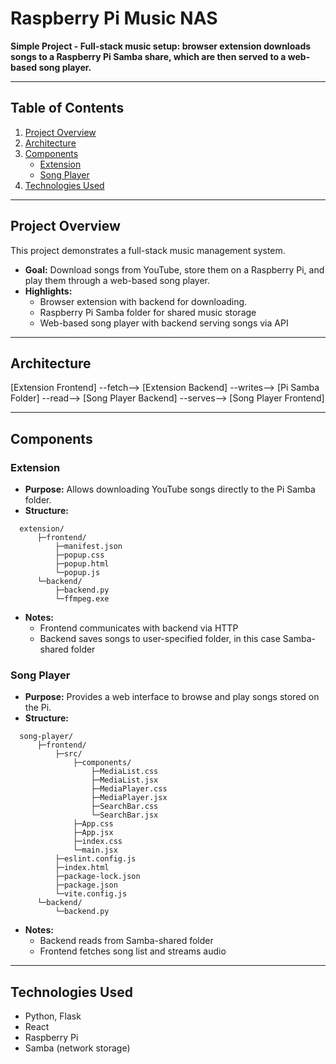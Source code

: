 # Raspberry Pi Music NAS

**Simple Project - Full-stack music setup: browser extension downloads songs to a Raspberry Pi Samba share, which are then served to a web-based song player.**

---

## Table of Contents

1. [Project Overview](#project-overview)
2. [Architecture](#architecture)
3. [Components](#components)
   - [Extension](#extension)
   - [Song Player](#song-player)
4. [Technologies Used](#technologies-used)

---

## Project Overview

This project demonstrates a full-stack music management system.

- **Goal:** Download songs from YouTube, store them on a Raspberry Pi, and play them through a web-based song player.
- **Highlights:**
  - Browser extension with backend for downloading.
  - Raspberry Pi Samba folder for shared music storage
  - Web-based song player with backend serving songs via API

---

## Architecture

[Extension Frontend] --fetch--> [Extension Backend] --writes--> [Pi Samba Folder] --read--> [Song Player Backend] --serves--> [Song Player Frontend]

---

## Components

### Extension

- **Purpose:** Allows downloading YouTube songs directly to the Pi Samba folder.
- **Structure:**
```
  extension/
	  ├─frontend/
		  ├─manifest.json
		  ├─popup.css
		  ├─popup.html
		  └─popup.js
	  └─backend/
		  ├─backend.py
		  └─ffmpeg.exe
  ```
- **Notes:**
  - Frontend communicates with backend via HTTP
  - Backend saves songs to user-specified folder, in this case Samba-shared folder

### Song Player

- **Purpose:** Provides a web interface to browse and play songs stored on the Pi.
- **Structure:**
```
  song-player/
	  ├─frontend/
		  ├─src/
			  ├─components/
				  ├─MediaList.css
				  ├─MediaList.jsx
				  ├─MediaPlayer.css
				  ├─MediaPlayer.jsx
				  ├─SearchBar.css
				  └─SearchBar.jsx
			  ├─App.css
			  ├─App.jsx
			  ├─index.css
			  └─main.jsx
		  ├─eslint.config.js
		  ├─index.html
		  ├─package-lock.json
		  ├─package.json
		  └─vite.config.js
	  └─backend/
		  └─backend.py
  ```
- **Notes:**
  - Backend reads from Samba-shared folder
  - Frontend fetches song list and streams audio

---

## Technologies Used

- Python, Flask
- React
- Raspberry Pi
- Samba (network storage)
